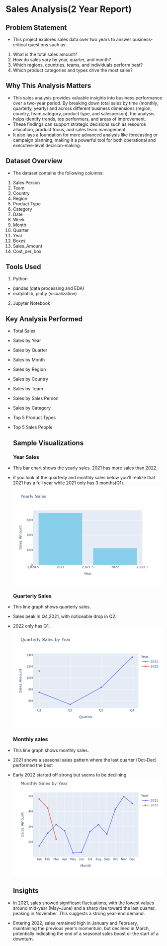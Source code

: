 # Sales Analysis(2 Year Report)
## Problem Statement
- This project explores sales data over two years to answer business-critical questions such as:
1. What is the total sales amount?
2. How do sales vary by year, quarter, and month?
3. Which regions, countries, teams, and individuals perform best?
4. Which product categories and types drive the most sales?

## Why This Analysis Matters
- This sales analysis provides valuable insights into business performance over a two-year period. By breaking down total sales by time (monthly, quarterly, yearly) and across different business dimensions (region, country, team,category, product type, and salesperson), the analysis helps identify trends, top performers, and areas of improvement.
-  These findings can support strategic decisions such as resource allocation, product focus, and sales team management.
-  It also lays a foundation for more advanced analysis like forecasting or campaign planning, making it a powerful tool for both operational and executive-level decision-making.

## Dataset Overview
- The dataset contains the following columns:
1. Sales Person
2. Team
3. Country
4. Region
5. Product Type
6. Category
7. Date
8. Week
9. Month
10. Quarter
11. Year
12. Boxes
13. Sales_Amount
14. Cost_per_box

## Tools Used
1. Python
- pandas (data processing and EDA)
- matplotlib, plotly (visualization)
2. Jupyter Notebook

## Key Analysis Performed
- Total Sales
- Sales by Year
- Sales by Quarter
- Sales by Month
- Sales by Region
- Sales by Country
- Sales by Team
- Sales by Sales Person
- Sales by Category
- Top 5 Product Types
- Top 5 Sales People

  ## Sample Visualizations
  ### Year Sales
- This bar chart shows the yearly sales. 2021 has more sales than 2022.
- if you look at the quarterly and monthly sales below you'll realize that 2021 has a full year while 2021 only has 3 months(Q1).
  ![Yearly Sales](images/Yearly_sales.png)

  ### Quarterly Sales
- This line graph shows quarterly sales.
- Sales peak in Q4,2021, with noticeable drop in Q2.
- 2022 only has Q1.
  ![Quarterly Sales](images/Quarterly_Sales_by_Year.png)

  ### Monthly sales
- This line graph shows monthly sales.
- 2021 shows a seasonal sales pattern where the last quarter (Oct–Dec) performed the best
- Early 2022 started off strong but seems to be declining.
   ![Monthly Sales](images/Monthly_Sales_by_Year.png)

  ## Insights
- In 2021, sales showed significant fluctuations, with the lowest values around mid-year (May–June) and a sharp rise toward the last quarter, peaking in November. This suggests a strong year-end demand.
- Entering 2022, sales remained high in January and February, maintaining the previous year's momentum, but declined in March, potentially indicating the end of a seasonal sales boost or the start of a downturn.
